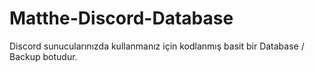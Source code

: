 # Matthe-Discord-Database
Discord sunucularınızda kullanmanız için kodlanmış basit bir Database / Backup botudur.
